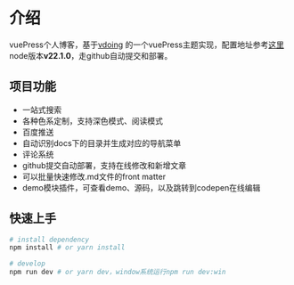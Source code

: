 # 介绍

vuePress个人博客，基于[vdoing](https://github.com/xugaoyi/vuepress-theme-vdoing) 的一个vuePress主题实现，配置地址参考[这里](https://doc.xugaoyi.com/) node版本**v22.1.0**，走github自动提交和部署。


## 项目功能
* 一站式搜索
* 各种色系定制，支持深色模式、阅读模式
* 百度推送
* 自动识别docs下的目录并生成对应的导航菜单
* 评论系统
* github提交自动部署，支持在线修改和新增文章
* 可以批量快速修改.md文件的front matter
* demo模块插件，可查看demo、源码，以及跳转到codepen在线编辑


## 快速上手

```bash
# install dependency
npm install # or yarn install

# develop
npm run dev # or yarn dev，window系统运行npm run dev:win
```
